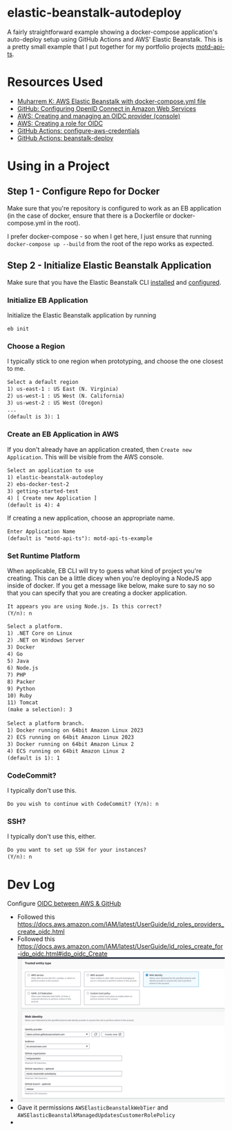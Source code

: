 # elastic-beanstalk-autodeploy

A fairly straightforward example showing a docker-compose application's auto-deploy setup using GitHub Actions and AWS' Elastic Beanstalk. This is a pretty small example that I put together for my portfolio projects [motd-api-ts](https://github.com/hollyplankdev/motd-api-ts).

# Resources Used

- [Muharrem K: AWS Elastic Beanstalk with docker-compose.yml file](https://medium.com/adessoturkey/aws-elastic-beanstalk-with-docker-compose-yml-file-ae5958569b2f)
- [GitHub: Configuring OpenID Connect in Amazon Web Services](https://docs.github.com/en/actions/deployment/security-hardening-your-deployments/configuring-openid-connect-in-amazon-web-services#adding-the-identity-provider-to-aws)
- [AWS: Creating and managing an OIDC provider (console)](https://docs.aws.amazon.com/IAM/latest/UserGuide/id_roles_providers_create_oidc.html#manage-oidc-provider-console)
- [AWS: Creating a role for OIDC](https://docs.aws.amazon.com/IAM/latest/UserGuide/id_roles_create_for-idp_oidc.html#idp_oidc_Create)
- [GitHub Actions: configure-aws-credentials](https://github.com/aws-actions/configure-aws-credentials?tab=readme-ov-file#oidc)
- [GitHub Actions: beanstalk-deploy](https://github.com/einaregilsson/beanstalk-deploy)

# Using in a Project

## Step 1 - Configure Repo for Docker

Make sure that you're repository is configured to work as an EB application (in the case of docker, ensure that there is a Dockerfile or docker-compose.yml in the root).

I prefer docker-compose - so when I get here, I just ensure that running `docker-compose up --build` from the root of the repo works as expected. 


## Step 2 - Initialize Elastic Beanstalk Application

Make sure that you have the Elastic Beanstalk CLI [installed](https://docs.aws.amazon.com/elasticbeanstalk/latest/dg/eb-cli3-install.html) and [configured](https://docs.aws.amazon.com/elasticbeanstalk/latest/dg/eb-cli3-configuration.html).


### Initialize EB Application

Initialize the Elastic Beanstalk application by running

```
eb init
```

### Choose a Region
I typically stick to one region when prototyping, and choose the one closest to me.
```
Select a default region
1) us-east-1 : US East (N. Virginia)
2) us-west-1 : US West (N. California)
3) us-west-2 : US West (Oregon)
...
(default is 3): 1
```

### Create an EB Application in AWS
If you don't already have an application created, then `Create new Application`. This will be visible from the AWS console.
```
Select an application to use
1) elastic-beanstalk-autodeploy
2) ebs-docker-test-2
3) getting-started-test
4) [ Create new Application ]
(default is 4): 4
```

If creating a new application, choose an appropriate name.
```
Enter Application Name
(default is "motd-api-ts"): motd-api-ts-example
```

### Set Runtime Platform
When applicable, EB CLI will try to guess what kind of project you're creating. This can be a little dicey when you're deploying a NodeJS app inside of docker. If you get a message like below, make sure to say no so that you can specify that you are creating a docker application. 
```
It appears you are using Node.js. Is this correct?
(Y/n): n
```
```
Select a platform.
1) .NET Core on Linux
2) .NET on Windows Server
3) Docker
4) Go
5) Java
6) Node.js
7) PHP
8) Packer
9) Python
10) Ruby
11) Tomcat
(make a selection): 3

Select a platform branch.
1) Docker running on 64bit Amazon Linux 2023
2) ECS running on 64bit Amazon Linux 2023
3) Docker running on 64bit Amazon Linux 2
4) ECS running on 64bit Amazon Linux 2
(default is 1): 1
```

### CodeCommit?
I typically don't use this.
```
Do you wish to continue with CodeCommit? (Y/n): n
```

### SSH?
I typically don't use this, either.
```
Do you want to set up SSH for your instances?
(Y/n): n
```

# Dev Log

Configure [OIDC between AWS & GitHub](https://docs.github.com/en/actions/deployment/security-hardening-your-deployments/configuring-openid-connect-in-amazon-web-services)

- Followed this https://docs.aws.amazon.com/IAM/latest/UserGuide/id_roles_providers_create_oidc.html
- Followed this https://docs.aws.amazon.com/IAM/latest/UserGuide/id_roles_create_for-idp_oidc.html#idp_oidc_Create
- ![](docs/role-creation.png)
- Gave it permissions `AWSElasticBeanstalkWebTier` and `AWSElasticBeanstalkManagedUpdatesCustomerRolePolicy`
-
